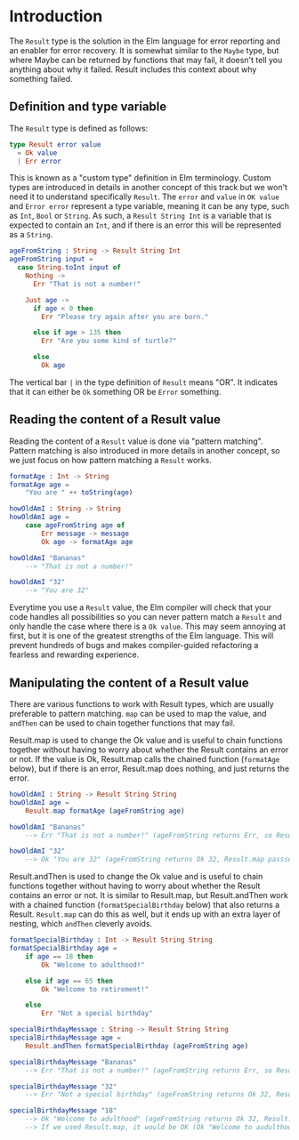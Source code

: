 # Introduction

The `Result` type is the solution in the Elm language for error reporting and an enabler for error recovery. It is somewhat similar to the `Maybe` type, but where Maybe can be returned by functions that may fail, it doesn't tell you anything about why it failed. Result includes this context about why something failed.

## Definition and type variable

The `Result` type is defined as follows:

```elm
type Result error value
  = Ok value
  | Err error
```

This is known as a "custom type" definition in Elm terminology.
Custom types are introduced in details in another concept of this track but we won't need it to understand specifically `Result`.
The `error` and `value` in `OK value` and `Error error` represent a type variable, meaning it can be any type, such as `Int`, `Bool` or `String`.
As such, a `Result String Int` is a variable that is expected to contain an `Int`, and if there is an error this will be represented as a `String`.

```elm
ageFromString : String -> Result String Int
ageFromString input =
  case String.toInt input of
    Nothing ->
      Err "That is not a number!"

    Just age ->
      if age < 0 then
        Err "Please try again after you are born."

      else if age > 135 then
        Err "Are you some kind of turtle?"

      else
        Ok age
```

The vertical bar `|` in the type definition of `Result` means "OR".
It indicates that it can either be `Ok` something OR be `Error` something.

## Reading the content of a Result value

Reading the content of a `Result` value is done via "pattern matching".
Pattern matching is also introduced in more details in another concept, so we just focus on how pattern matching a `Result` works.

```elm
formatAge : Int -> String
formatAge age =
    "You are " ++ toString(age)

howOldAmI : String -> String
howOldAmI age =
    case ageFromString age of
        Err message -> message
        Ok age -> formatAge age

howOldAmI "Bananas"
    --> "That is not a number!"

howOldAmI "32"
    --> "You are 32"
```

Everytime you use a `Result` value, the Elm compiler will check that your code handles all possibilities so you can never pattern match a `Result` and only handle the case where there is a `Ok value`.
This may seem annoying at first, but it is one of the greatest strengths of the Elm language.
This will prevent hundreds of bugs and makes compiler-guided refactoring a fearless and rewarding experience.

## Manipulating the content of a Result value

There are various functions to work with Result types, which are usually preferable to pattern matching. `map` can be used to map the value, and `andThen` can be used to chain together functions that may fail.

Result.map is used to change the Ok value and is useful to chain functions together without having to worry about whether the Result contains an error or not. If the value is Ok, Result.map calls the chained function (`formatAge` below), but if there is an error, Result.map does nothing, and just returns the error.

```elm
howOldAmI : String -> Result String String
howOldAmI age =
    Result.map formatAge (ageFromString age)

howOldAmI "Bananas"
    --> Err "That is not a number!" (ageFromString returns Err, so Result.map just returns the Err)

howOldAmI "32"
    --> Ok "You are 32" (ageFromString returns Ok 32, Result.map passses this to formatAge)
```

Result.andThen is used to change the Ok value and is useful to chain functions together without having to worry about whether the Result contains an error or not. It is similar to Result.map, but Result.andThen work with a chained function (`formatSpecialBirthday` below) that also returns a Result. `Result.map` can do this as well, but it ends up with an extra layer of nesting, which `andThen` cleverly avoids.

```elm
formatSpecialBirthday : Int -> Result String String
formatSpecialBirthday age =
    if age == 18 then
        Ok "Welcome to adulthood!"

    else if age == 65 then
        Ok "Welcome to retirement!"

    else
        Err "Not a special birthday"

specialBirthdayMessage : String -> Result String String
specialBirthdayMessage age =
    Result.andThen formatSpecialBirthday (ageFromString age)

specialBirthdayMessage "Bananas"
    --> Err "That is not a number!" (ageFromString returns Err, so Result.andThen just returns the Err)

specialBirthdayMessage "32"
    --> Err "Not a special birthday" (ageFromString returns Ok 32, Result.map passses this to formatSpecialBirthday, which returns Err)

specialBirthdayMessage "18"
    --> Ok "Welcome to adulthood" (ageFromString returns Ok 32, Result.map passses this to formatSpecialBirthday, which returns Ok)
    --> If we used Result.map, it would be OK (Ok "Welcome to audulthood"), which is annoying
```
